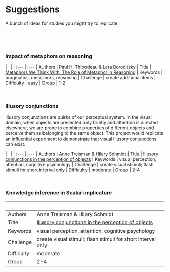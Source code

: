 # Suggestions 

A bunch of ideas for studies you might try to replicate. 

&nbsp;

&nbsp;

### Impact of metaphors on reasoning

| &nbsp;     | 
| :--- | :--- 
| Authors | Paul H. Thibodeau & Lera Boroditsky
| Title | [Metaphors We Think With: The Role of Metaphor in Reasoning](http://journals.plos.org/plosone/article?id=10.1371/journal.pone.0016782)
| Keywords | pragmatics, metaphors, reasoning
| Challenge | create additional items
| Difficulty | easy
| Group | 1-2

&nbsp;


### Illusory conjunctions

Illusory conjunctions are quirks of our perceptual system. In the visual domain, when objects
are presented only briefly and attention is directed elsewhere, we are prone to combine
properties of different objects and perceive them as belonging to the same object. This project
would replicate an influential experiment to demonstrate that visual illusory conjunctions can
exist. 

| &nbsp;     | 
| :--- | :--- 
| Authors | Anne Treisman & Hilary Schmidt
| Title | [Illusory conjunctions in the perception of objects](https://doi.org/10.1016/0010-0285(82)90006-8)
| Keywords | visual perception, attention, cognitive psychology
| Challenge | create visual stimuli; flash stimuli for short interval only
| Difficulty | moderate
| Group | 2-4


&nbsp;


### Knowledge inference in Scalar implicature



| &nbsp;     | |
| :--- | :--- |
| Authors | Anne Treisman & Hilary Schmidt |
| Title | [Illusory conjunctions in the perception of objects](https://doi.org/10.1111/tops.12007) |
| Keywords | visual perception, attention, cognitive psychology |
| Challenge | create visual stimuli; flash stimuli for short interval only |
| Difficulty | moderate |
| Group | 2-4 |
